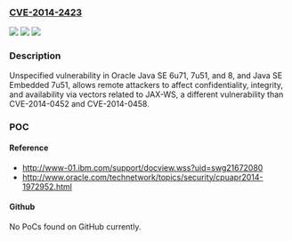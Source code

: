 ### [CVE-2014-2423](https://cve.mitre.org/cgi-bin/cvename.cgi?name=CVE-2014-2423)
![](https://img.shields.io/static/v1?label=Product&message=n%2Fa&color=blue)
![](https://img.shields.io/static/v1?label=Version&message=n%2Fa&color=blue)
![](https://img.shields.io/static/v1?label=Vulnerability&message=n%2Fa&color=brighgreen)

### Description

Unspecified vulnerability in Oracle Java SE 6u71, 7u51, and 8, and Java SE Embedded 7u51, allows remote attackers to affect confidentiality, integrity, and availability via vectors related to JAX-WS, a different vulnerability than CVE-2014-0452 and CVE-2014-0458.

### POC

#### Reference
- http://www-01.ibm.com/support/docview.wss?uid=swg21672080
- http://www.oracle.com/technetwork/topics/security/cpuapr2014-1972952.html

#### Github
No PoCs found on GitHub currently.

